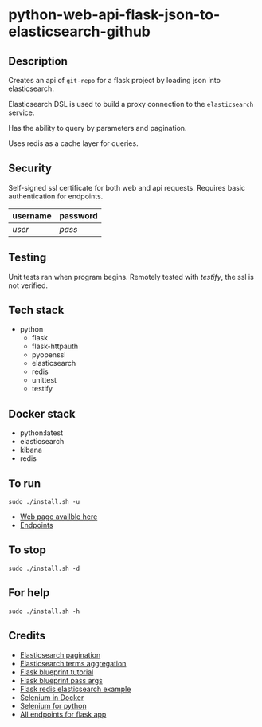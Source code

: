 # python-web-api-flask-json-to-elasticsearch-github

## Description
Creates an api of `git-repo` for a flask project by loading json into elasticsearch. 

Elasticsearch DSL is used to build a proxy connection to the `elasticsearch` service.

Has the ability to query by parameters and pagination.

Uses redis as a cache layer for queries.

## Security
Self-signed ssl certificate for both web and api requests.
Requires basic authentication for endpoints.

| username | password |
| -------- | -------- |
| *user* | *pass* |

## Testing
Unit tests ran when program begins.
Remotely tested with *testify*, the ssl is not verified.

## Tech stack
- python
  - flask
  - flask-httpauth
  - pyopenssl
  - elasticsearch
  - redis
  - unittest
  - testify

## Docker stack
- python:latest
- elasticsearch
- kibana
- redis

## To run
`sudo ./install.sh -u`
- [Web page availble here](https://localhost)
- [Endpoints](endpoints.md)

## To stop
`sudo ./install.sh -d`

## For help
`sudo ./install.sh -h`

## Credits
- [Elasticsearch pagination](https://logfetch.com/elasticsearch-scroll-python/)
- [Elasticsearch terms aggregation](https://www.elastic.co/guide/en/elasticsearch/reference/current/search-aggregations-bucket-multi-terms-aggregation.html)
- [Flask blueprint tutorial](https://realpython.com/flask-blueprint/)
- [Flask blueprint pass args](https://stackoverflow.com/questions/28640081/how-to-pass-arbitrary-arguments-to-a-flask-blueprint)
- [Flask redis elasticsearch example](https://github.com/lakshaysinghal/indexingapi/blob/master/daemon.py)
- [Selenium in Docker](https://stackoverflow.com/questions/66597600/how-to-connect-to-standalone-selenium-firefox-container-from-another-container)
- [Selenium for python](https://selenium-python.readthedocs.io/)
- [All endpoints for flask app](https://github.com/pallets/flask/blob/2.1.2/src/flask/cli.py#L931)